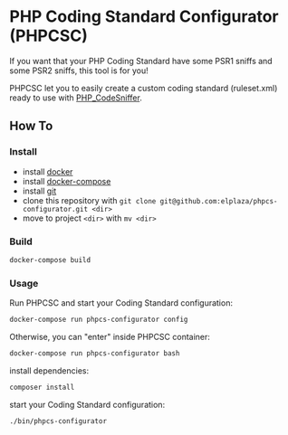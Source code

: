 # PHP Coding Standard Configurator (PHPCSC)

If you want that your PHP Coding Standard have some PSR1 sniffs and some PSR2 sniffs, this tool is for you!

PHPCSC let you to easily create a custom coding standard (ruleset.xml) ready to use with [PHP_CodeSniffer](https://github.com/squizlabs/PHP_CodeSniffer).

## How To

### Install
- install [docker](https://docs.docker.com/install/linux/docker-ce/ubuntu/)
- install [docker-compose](https://docs.docker.com/compose/install/)
- install [git](https://www.digitalocean.com/community/tutorials/how-to-install-git-on-ubuntu-18-04-quickstart)
- clone this repository with `git clone git@github.com:elplaza/phpcs-configurator.git <dir>`
- move to project `<dir>` with `mv <dir>`

### Build
```bash
docker-compose build
```

### Usage
Run PHPCSC and start your Coding Standard configuration:
```bash
docker-compose run phpcs-configurator config
```

Otherwise, you can "enter" inside PHPCSC container:
```bash
docker-compose run phpcs-configurator bash
```
install dependencies:
```bash
composer install
```
start your Coding Standard configuration:
```bash
./bin/phpcs-configurator
```


